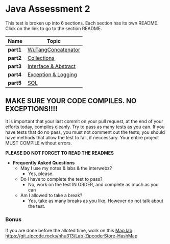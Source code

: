 # Java Assessment 2

This test is broken up into 6 sections. Each section has its own README. Click on the link to go to the section README.


| Name | Topic |
| ----------- | ------------ |
| **part1**       |   [WuTangConcatenator](Part1-Conditional-README.md) |
| **part2**       |   [Collections](Part2-Collections-README.md) |
| **part3**       |   [Interface & Abstract](Part3-Interface-README.md) |
| **part4**       |   [Exception & Logging](Part4-CSV-README.md) |
| **part5**       |   [SQL](Part5-SQL-README.md) |


## MAKE SURE YOUR CODE COMPILES. NO EXCEPTIONS!!!!

It is important that your last commit on your pull request, at the end of your efforts today, compiles cleanly.
Try to pass as many tests as you can. If you have tests that do no pass, you
must not comment out the tests; you should have methods that allow the test to fail, if neccessary.
Your entire project MUST COMPILE without errors. 

**PLEASE DO NOT FORGET TO READ THE READMES**


* **Frequently Asked Questions**
   * May I use my notes & labs & the interwebz?
      * Yes, please.
  * Do I have to complete the test to pass?
      * No, work on the test IN ORDER, and complete as much as you can
  * Am I allowed to take a break?
     * Yes, take as many breaks as you like. However do not talk about the test.	  	


### Bonus
If you are done before the alloted time, work on this [Map lab](https://git.zipcode.rocks/nhu313/Lab-ZipcoderStore-HashMap). 
https://git.zipcode.rocks/nhu313/Lab-ZipcoderStore-HashMap